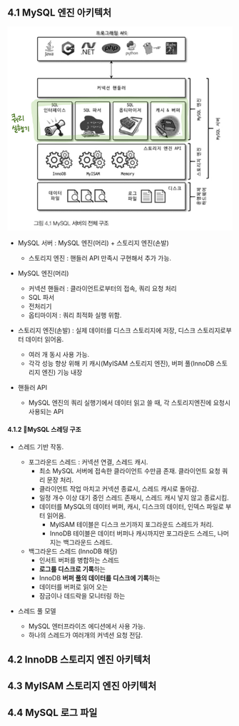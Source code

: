 ## 4.1 MySQL 엔진 아키텍처

![](https://github.com/rigyeonghong/dev-notes/blob/main/Real-MySQL/RealMySQL1%202.jpeg)

* MySQL 서버 : MySQL 엔진(머리) + 스토리지 엔진(손발)
	* 스토리지 엔진 : 핸들러 API 만족시 구현해서 추가 가능.

* MySQL 엔진(머리) 
	* 커넥션 핸들러 : 클라이언트로부터의 접속, 쿼리 요청 처리
	* SQL 파서
	* 전처리기
	* 옵티마이저 : 쿼리 최적화 실행 위함.

* 스토리지 엔진(손발)
	: 실제 데이터를 디스크 스토리지에 저장, 디스크 스토리지로부터 데이터 읽어옴.
	* 여러 개 동시 사용 가능.
	* 각각 성능 향상 위해 키 캐시(MyISAM 스토리지 엔진), 버퍼 풀(InnoDB 스토리지 엔진) 기능 내장

* 핸들러 API
	* MySQL 엔진의 쿼리 실행기에서 데이터 읽고 쓸 때, 각 스토리지엔진에 요청시 사용되는 API


#### 4.1.2 MySQL 스레딩 구조
* 스레드 기반 작동.
	* 포그라운드 스레드 : 커넥션 연결, 스레드 캐시.
		* 최소 MySQL 서버에 접속한 클라이언트 수만큼 존재. 클라이언트 요청 쿼리 문장 처리.
		* 클라이언트 작업 마치고 커넥션 종료시, 스레드 캐시로 돌아감.
		* 일정 개수 이상 대기 중인 스레드 존재시, 스레드 캐시 넣지 않고 종료시킴. 
		* 데이터를 MySQL의 데이터 버퍼, 캐시, 디스크의 데이터, 인덱스 파일로 부터 읽어옴.
			* MyISAM 테이블은 디스크 쓰기까지 포그라운드 스레드가 처리.
			* InnoDB 테이블은 데이터 버퍼나 캐시까지만 포그라운드 스레드, 나머지는 백그라운드 스레드.
	* 백그라운드 스레드 (InnoDB 해당)
		* 인서트 버퍼를 병합하는 스레드
		* **로그를 디스크로 기록**하는
		* InnoDB **버퍼 풀의 데이터를 디스크에 기록**하는
		* 데이터를 버퍼로 읽어 오는
		* 잠금이나 데드락을 모니터링 하는

* 스레드 풀 모델 
	* MySQL 엔터프라이즈 에디션에서 사용 가능.
	* 하나의 스레드가 여러개의 커넥션 요청 전담.

## 4.2 InnoDB 스토리지 엔진 아키텍처



## 4.3 MyISAM 스토리지 엔진 아키텍처



## 4.4 MySQL 로그 파일

